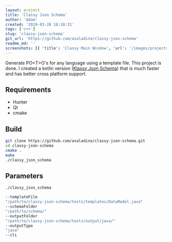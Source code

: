 ```yaml
---
layout: project
title: 'Classy Json Schema'
author: 'Adam'
created: '2019-03-28 18:18:31'
tags: ['c++']
slug: 'classy-json-schema'
git_url: 'https://github.com/asaladino/classy-json-schema'
readme_md: ''
screenshots: [{ 'title': 'Classy Main Window', 'url': '/images/projects/classy-json-schema/Classy-Main-Window.png' }]
---
```


Generate PO&lt;T&gt;O's for any language using a template file. This project is done. I created a kotlin version ([Klassy Json Schema](https://codingsimply.com/projects/klassy-json-schema/)) that is much faster and has better cross platform support.

## Requirements

- Hunter
- Qt
- cmake

## Build

```bash
git clone https://github.com/asaladino/classy-json-schema.git
cd classy-json-schema
cmake .
make
./classy_json_schema
```

## Parameters

```bash
./classy_json_schema

--templateFile
"/path/to/classy-json-schema/tests/templates/DataModel.java"
--schemaFolder
"/path/to/schema/"
--outputFolder
"/path/to/classy-json-schema/tests/output/java/"
--outputType
"java"
--cli
```

